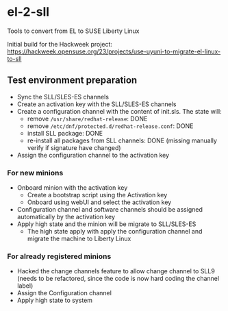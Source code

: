 # el-2-sll

Tools to convert from EL to SUSE Liberty Linux

Initial build for the Hackweek project:
https://hackweek.opensuse.org/23/projects/use-uyuni-to-migrate-el-linux-to-sll



## Test environment preparation
- Sync the SLL/SLES-ES channels
- Create an activation key with the SLL/SLES-ES channels
- Create a configuration channel with the content of init.sls. The state will:
  - remove `/usr/share/redhat-release`: DONE
  - remove `/etc/dnf/protected.d/redhat-release.conf`: DONE
  - install SLL package: DONE
  - re-install all packages from SLL channels: DONE (missing manually verify if signature have changed)
- Assign the configuration channel to the activation key

### For new minions
- Onboard minion with the activation key
  - Create a bootstrap script using the Activation key
  - Onboard using webUI and select the activation key
- Configuration channel and software channels should be assigned automatically by the activation key
- Apply high state and the minion will be migrate to SLL/SLES-ES
  - The high state apply with apply the configuration channel and migrate the machine to Liberty Linux

### For already registered minions
- Hacked the change channels feature to allow change channel to SLL9 (needs to be refactored, since the code is now hard coding the channel label)
- Assign the Configuration channel
- Apply high state to system
